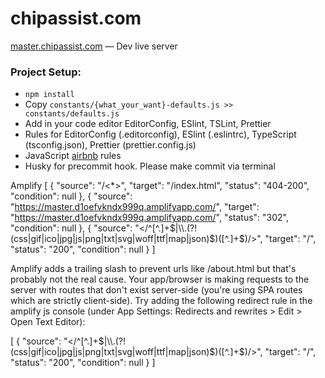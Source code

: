 # chipassist.com

[master.chipassist.com](https://master.chipassist.com) — Dev live server

### Project Setup:

- `npm install`
- Copy `constants/{what_your_want}-defaults.js >> constants/defaults.js`
- Add in your code editor EditorConfig, ESlint, TSLint, Prettier
- Rules for EditorConfig (.editorconfig), ESlint (.eslintrc), TypeScript (tsconfig.json), Prettier (prettier.config.js)
- JavaScript [airbnb](https://github.com/airbnb/javascript) rules
- Husky for precommit hook. Please make commit via terminal

Amplify 
[
    {
        "source": "/<*>",
        "target": "/index.html",
        "status": "404-200",
        "condition": null
    },
    {
        "source": "https://master.d1oefvkndx999q.amplifyapp.com/",
        "target": "https://master.d1oefvkndx999q.amplifyapp.com/",
        "status": "302",
        "condition": null
    },
    {
        "source": "</^[^.]+$|\\.(?!(css|gif|ico|jpg|js|png|txt|svg|woff|ttf|map|json)$)([^.]+$)/>",
        "target": "/",
        "status": "200",
        "condition": null
    }
]


Amplify adds a trailing slash to prevent urls like /about.html but that's probably not the real cause. Your app/browser is making requests to the server with routes that don't exist server-side (you're using SPA routes which are strictly client-side). Try adding the following redirect rule in the amplify js console (under App Settings: Redirects and rewrites > Edit > Open Text Editor):

[
    {
        "source": "</^[^.]+$|\\.(?!(css|gif|ico|jpg|js|png|txt|svg|woff|ttf|map|json)$)([^.]+$)/>",
        "target": "/",
        "status": "200",
        "condition": null
    }
]
